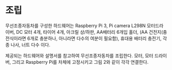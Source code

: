 # 조립

  
무선조종자동차를 구성한 하드웨어는 Raspberry Pi 3, Pi camera L298N 모터드라이버, DC 모터 4개, 타이어 4개, 아크릴 상/하판, AA배터리 6개입 홀더, \(AA 건전지\(충전식이라면 6개로 충분하나, 아니라면 다수의 여분이 필요함\), 휴대용 배터리 충전기, 각종 나사, 너트 다수 이다.

제공되는 하드웨어와 설명서를 참고하여 무선조종자동차를 조립한다. 모터, 모터 드라이버, 그리고 Raspberry Pi를 차체에 고정시키고 그림 2와 같이 각각 연결한다.  


